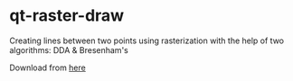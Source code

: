 # qt-raster-draw

Creating lines between two points using rasterization with the help of two algorithms: DDA & Bresenham's

Download from [here](https://github.com/humble-barnacle001/qt-raster-lines/releases)
